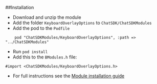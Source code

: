 ##Installation

+ Download and unzip the module
+ Add the folder `KeyboardOverlayOptions` to `ChatSDK/ChatSDKModules`
+ Add the pod to the `Podfile`
```
    pod "ChatSDKModules/KeyboardOverlayOptions", :path => "../ChatSDKModules"
```
+ Run ```pod install```
+ Add this to the `BModules.h` file:
```
#import <ChatSDKModules/KeyboardOverlayOptions.h>
```
+ For full instructions see the [Module installation guide](http://chatsdk.co/docs/ios-installing-modules/)